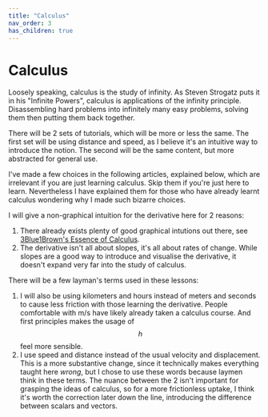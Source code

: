 ```yaml
---
title: "Calculus"
nav_order: 3
has_children: true
---
```

# Calculus

Loosely speaking, calculus is the study of infinity. As Steven Strogatz puts it in his "Infinite Powers", calculus is applications of the infinity principle. Disassembling hard problems into infinitely many easy problems, solving them then putting them back together.

There will be 2 sets of tutorials, which will be more or less the same. The first set will be using distance and speed, as I believe it's an intuitive way to introduce the notion. The second will be the same content, but more abstracted for general use.

I've made a few choices in the following articles, explained below, which are irrelevant if you are just learning calculus. Skip them if you're just here to learn. Nevertheless I have explained them for those who have already learnt calculus wondering why I made such bizarre choices.

I will give a non-graphical intuition for the derivative here for 2 reasons:
1. There already exists plenty of good graphical intutions out there, see [3Blue1Brown's Essence of Calculus](https://youtube.com/playlist?list=PLZHQObOWTQDMsr9K-rj53DwVRMYO3t5Yr).
2. The derivative isn't all about slopes, it's all about rates of change. While slopes are a good way to introduce and visualise the derivative, it doesn't expand very far into the study of calculus.

There will be a few layman's terms used in these lessons:
1. I will also be using kilometers and hours instead of meters and seconds to cause less friction with those learning the derivative. People comfortable with m/s have likely already taken a calculus course. And first principles makes the usage of $$h$$ feel more sensible.
2. I use speed and distance instead of the usual velocity and displacement. This is a more substantive change, since it technically makes everything taught here *wrong*, but I chose to use these words because laymen think in these terms. The nuance between the 2 isn't important for grasping the ideas of calculus, so for a more frictionless uptake, I think it's worth the correction later down the line, introducing the difference between scalars and vectors.
